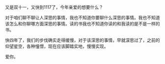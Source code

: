 又是双十一，又快到1117了，今年亲爱的想要什么？

对于咱们聊不聊让人深思的事情，我也不知道你要聊什么深思的事情。我也不知道该怎么和你聊哪方面深思的事情。读的书我也不知道你读的和我读的是不是一样的书。

快四年了，我们的步伐确实走得缓慢，对于该深思的事情，早就深思过了，之前的仰望星空，各种憧憬，现在应该脚踏实地，慢慢实现。

爱你。
